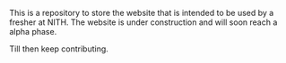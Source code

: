This is a repository to store the website that is intended to be used by a fresher at NITH.
The website is under construction and will soon reach a alpha phase.

Till then keep contributing.